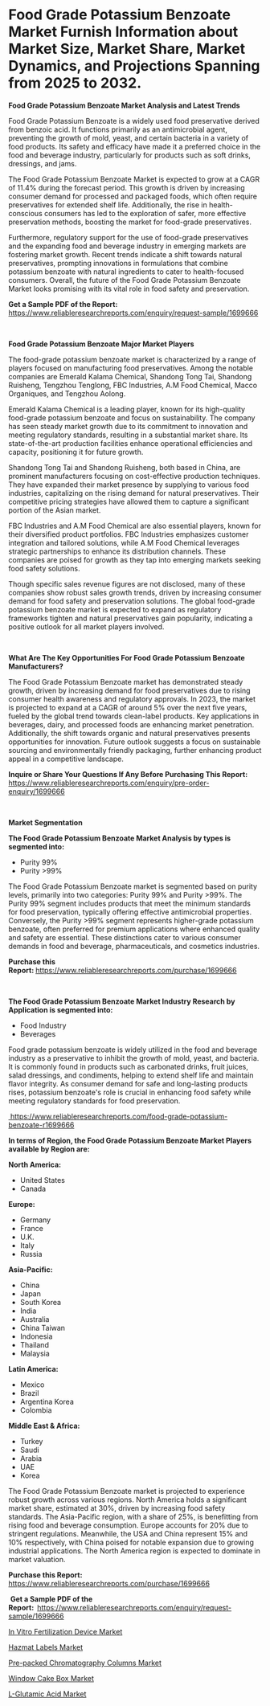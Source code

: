 <p><h1>Food Grade Potassium Benzoate Market Furnish Information about Market Size, Market Share, Market Dynamics, and Projections Spanning from 2025 to 2032.</h1></p><p><strong>Food Grade Potassium Benzoate Market Analysis and Latest Trends</strong></p>
<p><p>Food Grade Potassium Benzoate is a widely used food preservative derived from benzoic acid. It functions primarily as an antimicrobial agent, preventing the growth of mold, yeast, and certain bacteria in a variety of food products. Its safety and efficacy have made it a preferred choice in the food and beverage industry, particularly for products such as soft drinks, dressings, and jams.</p><p>The Food Grade Potassium Benzoate Market is expected to grow at a CAGR of 11.4% during the forecast period. This growth is driven by increasing consumer demand for processed and packaged foods, which often require preservatives for extended shelf life. Additionally, the rise in health-conscious consumers has led to the exploration of safer, more effective preservation methods, boosting the market for food-grade preservatives. </p><p>Furthermore, regulatory support for the use of food-grade preservatives and the expanding food and beverage industry in emerging markets are fostering market growth. Recent trends indicate a shift towards natural preservatives, prompting innovations in formulations that combine potassium benzoate with natural ingredients to cater to health-focused consumers. Overall, the future of the Food Grade Potassium Benzoate Market looks promising with its vital role in food safety and preservation.</p></p>
<p><strong>Get a Sample PDF of the Report:&nbsp;</strong> <a href="https://www.reliableresearchreports.com/enquiry/request-sample/1699666?utm_campaign=9&utm_medium=2&utm_source=Github&utm_content=ia&utm_term=09012025&utm_id=food-grade-potassium-benzoate">https://www.reliableresearchreports.com/enquiry/request-sample/1699666</a></p>
<p>&nbsp;</p>
<p><strong>Food Grade Potassium Benzoate Major Market Players</strong></p>
<p><p>The food-grade potassium benzoate market is characterized by a range of players focused on manufacturing food preservatives. Among the notable companies are Emerald Kalama Chemical, Shandong Tong Tai, Shandong Ruisheng, Tengzhou Tenglong, FBC Industries, A.M Food Chemical, Macco Organiques, and Tengzhou Aolong.</p><p>Emerald Kalama Chemical is a leading player, known for its high-quality food-grade potassium benzoate and focus on sustainability. The company has seen steady market growth due to its commitment to innovation and meeting regulatory standards, resulting in a substantial market share. Its state-of-the-art production facilities enhance operational efficiencies and capacity, positioning it for future growth.</p><p>Shandong Tong Tai and Shandong Ruisheng, both based in China, are prominent manufacturers focusing on cost-effective production techniques. They have expanded their market presence by supplying to various food industries, capitalizing on the rising demand for natural preservatives. Their competitive pricing strategies have allowed them to capture a significant portion of the Asian market.</p><p>FBC Industries and A.M Food Chemical are also essential players, known for their diversified product portfolios. FBC Industries emphasizes customer integration and tailored solutions, while A.M Food Chemical leverages strategic partnerships to enhance its distribution channels. These companies are poised for growth as they tap into emerging markets seeking food safety solutions.</p><p>Though specific sales revenue figures are not disclosed, many of these companies show robust sales growth trends, driven by increasing consumer demand for food safety and preservation solutions. The global food-grade potassium benzoate market is expected to expand as regulatory frameworks tighten and natural preservatives gain popularity, indicating a positive outlook for all market players involved.</p></p>
<p>&nbsp;</p>
<p><strong>What Are The Key Opportunities For Food Grade Potassium Benzoate Manufacturers?</strong></p>
<p><p>The Food Grade Potassium Benzoate market has demonstrated steady growth, driven by increasing demand for food preservatives due to rising consumer health awareness and regulatory approvals. In 2023, the market is projected to expand at a CAGR of around 5% over the next five years, fueled by the global trend towards clean-label products. Key applications in beverages, dairy, and processed foods are enhancing market penetration. Additionally, the shift towards organic and natural preservatives presents opportunities for innovation. Future outlook suggests a focus on sustainable sourcing and environmentally friendly packaging, further enhancing product appeal in a competitive landscape.</p></p>
<p><strong>Inquire or Share Your Questions If Any Before Purchasing This Report:</strong> <a href="https://www.reliableresearchreports.com/enquiry/pre-order-enquiry/1699666?utm_campaign=9&utm_medium=2&utm_source=Github&utm_content=ia&utm_term=09012025&utm_id=food-grade-potassium-benzoate">https://www.reliableresearchreports.com/enquiry/pre-order-enquiry/1699666</a></p>
<p>&nbsp;</p>
<p><strong>Market Segmentation</strong></p>
<p><strong>The Food Grade Potassium Benzoate Market Analysis by types is segmented into:</strong></p>
<p><ul><li>Purity 99%</li><li>Purity >99%</li></ul></p>
<p><p>The Food Grade Potassium Benzoate market is segmented based on purity levels, primarily into two categories: Purity 99% and Purity >99%. The Purity 99% segment includes products that meet the minimum standards for food preservation, typically offering effective antimicrobial properties. Conversely, the Purity >99% segment represents higher-grade potassium benzoate, often preferred for premium applications where enhanced quality and safety are essential. These distinctions cater to various consumer demands in food and beverage, pharmaceuticals, and cosmetics industries.</p></p>
<p><strong>Purchase this Report:&nbsp;</strong><a href="https://www.reliableresearchreports.com/purchase/1699666?utm_campaign=9&utm_medium=2&utm_source=Github&utm_content=ia&utm_term=09012025&utm_id=food-grade-potassium-benzoate">https://www.reliableresearchreports.com/purchase/1699666</a></p>
<p>&nbsp;</p>
<p><strong>The Food Grade Potassium Benzoate Market Industry Research by Application is segmented into:</strong></p>
<p><ul><li>Food Industry</li><li>Beverages</li></ul></p>
<p><p>Food grade potassium benzoate is widely utilized in the food and beverage industry as a preservative to inhibit the growth of mold, yeast, and bacteria. It is commonly found in products such as carbonated drinks, fruit juices, salad dressings, and condiments, helping to extend shelf life and maintain flavor integrity. As consumer demand for safe and long-lasting products rises, potassium benzoate's role is crucial in enhancing food safety while meeting regulatory standards for food preservation.</p></p>
<p><a href="https://www.reliableresearchreports.com/food-grade-potassium-benzoate-r1699666?utm_campaign=9&utm_medium=2&utm_source=Github&utm_content=ia&utm_term=09012025&utm_id=food-grade-potassium-benzoate">&nbsp;https://www.reliableresearchreports.com/food-grade-potassium-benzoate-r1699666</a></p>
<p><strong>In terms of Region, the Food Grade Potassium Benzoate Market Players available by Region are:</strong></p>
<p>
    <p> <strong> North America: </strong>
        <ul>
            <li>United States</li>
            <li>Canada</li>
        </ul>
        </p> 
    <p> <strong> Europe: </strong>
        <ul>
            <li>Germany</li>
            <li>France</li>
            <li>U.K.</li>
            <li>Italy</li>
            <li>Russia</li>
        </ul>
        </p> 
    <p> <strong> Asia-Pacific: </strong>
        <ul>
            <li>China</li>
            <li>Japan</li>
            <li>South Korea</li>
            <li>India</li>
            <li>Australia</li>
            <li>China Taiwan</li>
            <li>Indonesia</li>
            <li>Thailand</li>
            <li>Malaysia</li>
        </ul>
        </p> 
    <p> <strong> Latin America: </strong>
        <ul>
            <li>Mexico</li>
            <li>Brazil</li>
            <li>Argentina Korea</li>
            <li>Colombia</li>
        </ul>
        </p> 
    <p> <strong> Middle East & Africa: </strong>
        <ul>
            <li>Turkey</li>
            <li>Saudi</li>
            <li>Arabia</li>
            <li>UAE</li>
            <li>Korea</li>
        </ul>
    </p>
    </p>
<p><p>The Food Grade Potassium Benzoate market is projected to experience robust growth across various regions. North America holds a significant market share, estimated at 30%, driven by increasing food safety standards. The Asia-Pacific region, with a share of 25%, is benefitting from rising food and beverage consumption. Europe accounts for 20% due to stringent regulations. Meanwhile, the USA and China represent 15% and 10% respectively, with China poised for notable expansion due to growing industrial applications. The North America region is expected to dominate in market valuation.</p></p>
<p><strong>Purchase this Report: </strong><a href="https://www.reliableresearchreports.com/purchase/1699666?utm_campaign=9&utm_medium=2&utm_source=Github&utm_content=ia&utm_term=09012025&utm_id=food-grade-potassium-benzoate">https://www.reliableresearchreports.com/purchase/1699666</a></p>
<p>&nbsp;<strong>Get a Sample PDF of the Report:&nbsp;&nbsp;</strong><a href="https://www.reliableresearchreports.com/enquiry/request-sample/1699666?utm_campaign=9&utm_medium=2&utm_source=Github&utm_content=ia&utm_term=09012025&utm_id=food-grade-potassium-benzoate">https://www.reliableresearchreports.com/enquiry/request-sample/1699666</a></p>
<p><strong></strong></p>
<p><p><a href="https://github.com/mcfred89/Market-Research-Report-List-1/blob/main/in-vitro-fertilization-device-market.md?utm_campaign=9&utm_medium=2&utm_source=Github&utm_content=ia&utm_term=09012025&utm_id=food-grade-potassium-benzoate">In Vitro Fertilization Device Market</a></p><p><a href="https://github.com/comasnickie/Market-Research-Report-List-1/blob/main/hazmat-labels-market.md?utm_campaign=9&utm_medium=2&utm_source=Github&utm_content=ia&utm_term=09012025&utm_id=food-grade-potassium-benzoate">Hazmat Labels Market</a></p><p><a href="https://github.com/wileonie19657/Market-Research-Report-List-1/blob/main/pre-packed-chromatography-columns-market.md?utm_campaign=9&utm_medium=2&utm_source=Github&utm_content=ia&utm_term=09012025&utm_id=food-grade-potassium-benzoate">Pre-packed Chromatography Columns Market</a></p><p><a href="https://github.com/toldenargelia86/Market-Research-Report-List-1/blob/main/window-cake-box-market.md?utm_campaign=9&utm_medium=2&utm_source=Github&utm_content=ia&utm_term=09012025&utm_id=food-grade-potassium-benzoate">Window Cake Box Market</a></p><p><a href="https://github.com/bornergabrielle89/Market-Research-Report-List-1/blob/main/l-glutamic-acid-market.md?utm_campaign=9&utm_medium=2&utm_source=Github&utm_content=ia&utm_term=09012025&utm_id=food-grade-potassium-benzoate">L-Glutamic Acid Market</a></p></p>
